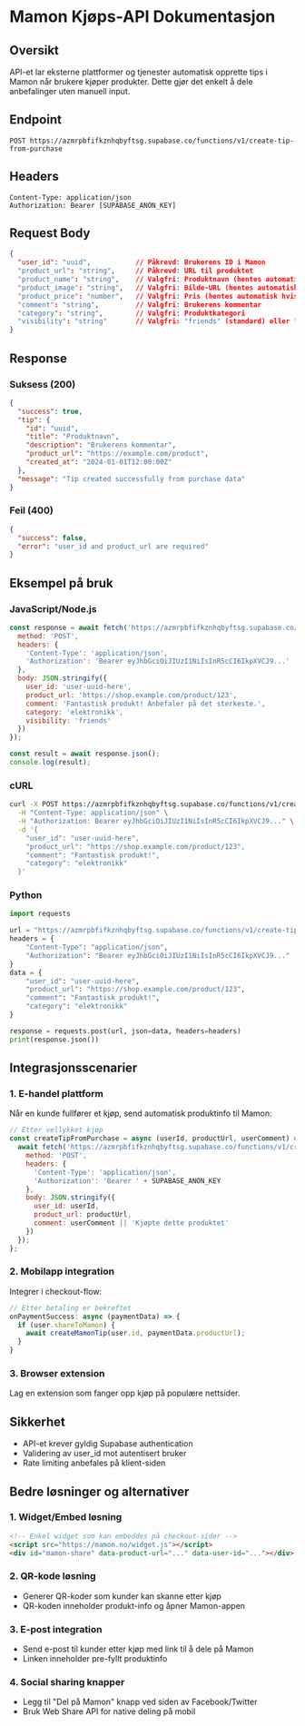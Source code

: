 # Mamon Kjøps-API Dokumentasjon

## Oversikt
API-et lar eksterne plattformer og tjenester automatisk opprette tips i Mamon når brukere kjøper produkter. Dette gjør det enkelt å dele anbefalinger uten manuell input.

## Endpoint
```
POST https://azmrpbfifkznhqbyftsg.supabase.co/functions/v1/create-tip-from-purchase
```

## Headers
```
Content-Type: application/json
Authorization: Bearer [SUPABASE_ANON_KEY]
```

## Request Body
```json
{
  "user_id": "uuid",           // Påkrevd: Brukerens ID i Mamon
  "product_url": "string",     // Påkrevd: URL til produktet
  "product_name": "string",    // Valgfri: Produktnavn (hentes automatisk hvis ikke oppgitt)
  "product_image": "string",   // Valgfri: Bilde-URL (hentes automatisk hvis ikke oppgitt)
  "product_price": "number",   // Valgfri: Pris (hentes automatisk hvis ikke oppgitt)
  "comment": "string",         // Valgfri: Brukerens kommentar
  "category": "string",        // Valgfri: Produktkategori
  "visibility": "string"       // Valgfri: "friends" (standard) eller "public"
}
```

## Response
### Suksess (200)
```json
{
  "success": true,
  "tip": {
    "id": "uuid",
    "title": "Produktnavn",
    "description": "Brukerens kommentar",
    "product_url": "https://example.com/product",
    "created_at": "2024-01-01T12:00:00Z"
  },
  "message": "Tip created successfully from purchase data"
}
```

### Feil (400)
```json
{
  "success": false,
  "error": "user_id and product_url are required"
}
```

## Eksempel på bruk

### JavaScript/Node.js
```javascript
const response = await fetch('https://azmrpbfifkznhqbyftsg.supabase.co/functions/v1/create-tip-from-purchase', {
  method: 'POST',
  headers: {
    'Content-Type': 'application/json',
    'Authorization': 'Bearer eyJhbGciOiJIUzI1NiIsInR5cCI6IkpXVCJ9...'
  },
  body: JSON.stringify({
    user_id: 'user-uuid-here',
    product_url: 'https://shop.example.com/product/123',
    comment: 'Fantastisk produkt! Anbefaler på det sterkeste.',
    category: 'elektronikk',
    visibility: 'friends'
  })
});

const result = await response.json();
console.log(result);
```

### cURL
```bash
curl -X POST https://azmrpbfifkznhqbyftsg.supabase.co/functions/v1/create-tip-from-purchase \
  -H "Content-Type: application/json" \
  -H "Authorization: Bearer eyJhbGciOiJIUzI1NiIsInR5cCI6IkpXVCJ9..." \
  -d '{
    "user_id": "user-uuid-here",
    "product_url": "https://shop.example.com/product/123",
    "comment": "Fantastisk produkt!",
    "category": "elektronikk"
  }'
```

### Python
```python
import requests

url = "https://azmrpbfifkznhqbyftsg.supabase.co/functions/v1/create-tip-from-purchase"
headers = {
    "Content-Type": "application/json",
    "Authorization": "Bearer eyJhbGciOiJIUzI1NiIsInR5cCI6IkpXVCJ9..."
}
data = {
    "user_id": "user-uuid-here",
    "product_url": "https://shop.example.com/product/123",
    "comment": "Fantastisk produkt!",
    "category": "elektronikk"
}

response = requests.post(url, json=data, headers=headers)
print(response.json())
```

## Integrasjonsscenarier

### 1. E-handel plattform
Når en kunde fullfører et kjøp, send automatisk produktinfo til Mamon:
```javascript
// Etter vellykket kjøp
const createTipFromPurchase = async (userId, productUrl, userComment) => {
  await fetch('https://azmrpbfifkznhqbyftsg.supabase.co/functions/v1/create-tip-from-purchase', {
    method: 'POST',
    headers: {
      'Content-Type': 'application/json',
      'Authorization': 'Bearer ' + SUPABASE_ANON_KEY
    },
    body: JSON.stringify({
      user_id: userId,
      product_url: productUrl,
      comment: userComment || 'Kjøpte dette produktet'
    })
  });
};
```

### 2. Mobilapp integration
Integrer i checkout-flow:
```javascript
// Etter betaling er bekreftet
onPaymentSuccess: async (paymentData) => {
  if (user.shareToMamon) {
    await createMamonTip(user.id, paymentData.productUrl);
  }
}
```

### 3. Browser extension
Lag en extension som fanger opp kjøp på populære nettsider.

## Sikkerhet
- API-et krever gyldig Supabase authentication
- Validering av user_id mot autentisert bruker
- Rate limiting anbefales på klient-siden

## Bedre løsninger og alternativer

### 1. Widget/Embed løsning
```html
<!-- Enkel widget som kan embeddes på checkout-sider -->
<script src="https://mamon.no/widget.js"></script>
<div id="mamon-share" data-product-url="..." data-user-id="..."></div>
```

### 2. QR-kode løsning
- Generer QR-koder som kunder kan skanne etter kjøp
- QR-koden inneholder produkt-info og åpner Mamon-appen

### 3. E-post integration
- Send e-post til kunder etter kjøp med link til å dele på Mamon
- Linken inneholder pre-fyllt produktinfo

### 4. Social sharing knapper
- Legg til "Del på Mamon" knapp ved siden av Facebook/Twitter
- Bruk Web Share API for native deling på mobil